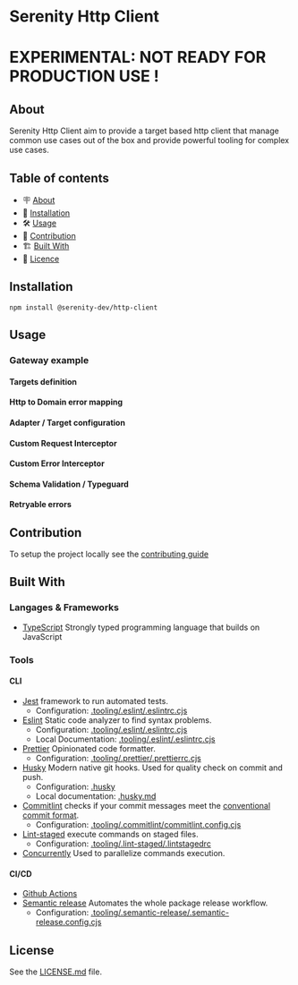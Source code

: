 # Serenity Http Client

# EXPERIMENTAL: NOT READY FOR PRODUCTION USE !

## About

Serenity Http Client aim to provide a target based http client that manage common use cases out of the box and provide powerful tooling for complex use cases.

## Table of contents

- 🪧 [About](#about)
- 🚀 [Installation](#installation)
- 🛠️ [Usage](#usage)
- 🤝 [Contribution](#contribution)
- 🏗️ [Built With](#built-with)
- 📝 [Licence](#licence)

## Installation

```
npm install @serenity-dev/http-client
```

## Usage

### Gateway example

#### Targets definition

#### Http to Domain error mapping

#### Adapter / Target configuration

#### Custom Request Interceptor

#### Custom Error Interceptor

#### Schema Validation / Typeguard

#### Retryable errors

####

## Contribution

To setup the project locally see the [contributing guide](docs/CONTRIBUTING.md)

## Built With

### Langages & Frameworks

- [TypeScript](https://www.typescriptlang.org/) Strongly typed programming language that builds on JavaScript

### Tools

#### CLI

- [Jest](https://jestjs.io/) framework to run automated tests.
  - Configuration: [.tooling/.eslint/.eslintrc.cjs](.tooling/.eslint/.eslintrc.cjs)
- [Eslint](https://eslint.org/) Static code analyzer to find syntax problems.
  - Configuration: [.tooling/.eslint/.eslintrc.cjs](.tooling/.eslint/.eslintrc.cjs)
  - Local Documentation: [.tooling/.eslint/.eslintrc.cjs](.tooling/.eslint/.eslintrc.cjs)
- [Prettier](https://prettier.io/) Opinionated code formatter.
  - Configuration: [.tooling/.prettier/.prettierrc.cjs](.tooling/.prettier/.prettierrc.cjs)
- [Husky](https://typicode.github.io/husky/#/) Modern native git hooks. Used for quality check on commit and push.
  - Configuration: [.husky](.husky)
  - Local documentation: [.husky.md](.husky/husky.md)
- [Commitlint](https://github.com/conventional-changelog/commitlint) checks if your commit messages meet the [conventional commit format](https://www.conventionalcommits.org/en/v1.0.0/).
  - Configuration: [.tooling/.commitlint/commitlint.config.cjs](.tooling/.commitlint/commitlint.config.cjs)
- [Lint-staged](https://github.com/okonet/lint-staged) execute commands on staged files.
  - Configuration: [.tooling/.lint-staged/.lintstagedrc](.tooling/.lint-staged/.lintstagedrc)
- [Concurrently](https://github.com/open-cli-tools/concurrently) Used to parallelize commands execution.

#### CI/CD

- [Github Actions](https://docs.github.com/en/actions)
- [Semantic release](https://github.com/semantic-release/semantic-release) Automates the whole package release workflow.
  - Configuration: [.tooling/.semantic-release/.semantic-release.config.cjs](.tooling/.semantic-release/.semantic-release.config.cjs)

## License

See the [LICENSE.md](docs/LICENSE.md) file.
